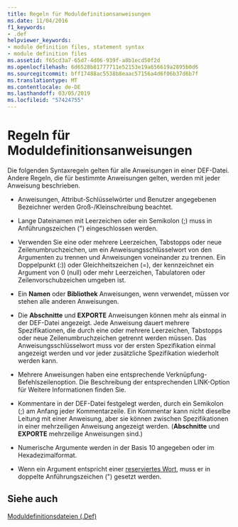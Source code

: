 ```yaml
---
title: Regeln für Moduldefinitionsanweisungen
ms.date: 11/04/2016
f1_keywords:
- .def
helpviewer_keywords:
- module definition files, statement syntax
- module definition files
ms.assetid: f65cd3a7-65d7-4d06-939f-a8b1ecd50f2d
ms.openlocfilehash: 6d6528b81777711e52153e19a656619a2895b0d6
ms.sourcegitcommit: bff17488ac5538b8eaac57156a4d6f06b37d6b7f
ms.translationtype: MT
ms.contentlocale: de-DE
ms.lasthandoff: 03/05/2019
ms.locfileid: "57424755"
---
```

# <a name="rules-for-module-definition-statements"></a>Regeln für Moduldefinitionsanweisungen

Die folgenden Syntaxregeln gelten für alle Anweisungen in einer DEF-Datei. Andere Regeln, die für bestimmte Anweisungen gelten, werden mit jeder Anweisung beschrieben.

- Anweisungen, Attribut-Schlüsselwörter und Benutzer angegebenen Bezeichner werden Groß-/Kleinschreibung beachtet.

- Lange Dateinamen mit Leerzeichen oder ein Semikolon (;) muss in Anführungszeichen (") eingeschlossen werden.

- Verwenden Sie eine oder mehrere Leerzeichen, Tabstopps oder neue Zeilenumbruchzeichen, um ein Anweisungsschlüsselwort von den Argumenten zu trennen und Anweisungen voneinander zu trennen. Ein Doppelpunkt (:)) oder Gleichheitszeichen (=), der kennzeichnet ein Argument von 0 (null) oder mehr Leerzeichen, Tabulatoren oder Zeilenvorschubzeichen umgeben ist.

- Ein **Namen** oder **Bibliothek** Anweisungen, wenn verwendet, müssen vor stehen alle anderen Anweisungen.

- Die **Abschnitte** und **EXPORTE** Anweisungen können mehr als einmal in der DEF-Datei angezeigt. Jede Anweisung dauert mehrere Spezifikationen, die durch eine oder mehrere Leerzeichen, Tabstopps oder neue Zeilenumbruchzeichen getrennt werden müssen. Das Anweisungsschlüsselwort muss vor der ersten Spezifikation einmal angezeigt werden und vor jeder zusätzliche Spezifikation wiederholt werden kann.

- Mehrere Anweisungen haben eine entsprechende Verknüpfung-Befehlszeilenoption. Die Beschreibung der entsprechenden LINK-Option für Weitere Informationen finden Sie.

- Kommentare in der DEF-Datei festgelegt werden, durch ein Semikolon (;) am Anfang jeder Kommentarzeile. Ein Kommentar kann nicht dieselbe Leitung mit einer Anweisung, aber sie können zwischen Spezifikationen in einer mehrzeiligen Anweisung angezeigt werden. (**Abschnitte** und **EXPORTE** mehrzeilige Anweisungen sind.)

- Numerische Argumente werden in der Basis 10 angegeben oder im Hexadezimalformat.

- Wenn ein Argument entspricht einer [reserviertes Wort](../../build/reference/reserved-words.md), muss er in doppelte Anführungszeichen (") gesetzt werden.

## <a name="see-also"></a>Siehe auch

[Moduldefinitionsdateien (.Def)](../../build/reference/module-definition-dot-def-files.md)
